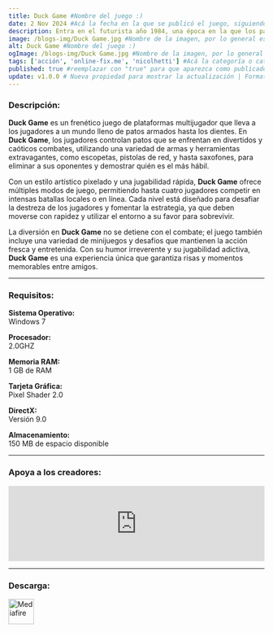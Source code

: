 ```yaml
---
title: Duck Game #Nombre del juego :)
date: 2 Nov 2024 #Acá la fecha en la que se publicó el juego, siguiendo este formato: Dia "30", Mes "Oct", Año "2024" = como debe quedar: 30 Oct 2024
description: Entra en el futurista año 1984, una época en la que los patos corren desenfrenados en una batalla frenética por la gloria. Dispara a tus amigos con escopetas, armas de red, rayos de control mental, saxofones, pistolas de imán y mucho, mucho más. Este es DUCK GAME. No parpadees. #Acá una mini descripción del juego
image: /blogs-img/Duck Game.jpg #Nombre de la imagen, por lo general es exactamente el mismo nombre que el juego excluyendo lo ":" (Dos puntos)
alt: Duck Game #Nombre del juego :)
ogImage: /blogs-img/Duck Game.jpg #Nombre de la imagen, por lo general es exactamente el mismo nombre que el juego excluyendo lo ":" (Dos puntos)
tags: ['acción', 'online-fix.me', 'nicolhetti'] #Acá la categoría o categorías del juego, si es más de una se coloca en este formato: ['categoría1', 'categoría2']
published: true #reemplazar con "true" para que aparezca como publicado
update: v1.0.0 # Nueva propiedad para mostrar la actualización | Formato: v1.0.0
---
```


<!--En VSCode seleccionando una palabra, por ejemplo: "Duck Game" y apretando Ctrl+F2 se seleccionan todas las palabras iguales-->

### Descripción:
**Duck Game** es un frenético juego de plataformas multijugador que lleva a los jugadores a un mundo lleno de patos armados hasta los dientes. En **Duck Game**, los jugadores controlan patos que se enfrentan en divertidos y caóticos combates, utilizando una variedad de armas y herramientas extravagantes, como escopetas, pistolas de red, y hasta saxofones, para eliminar a sus oponentes y demostrar quién es el más hábil.

Con un estilo artístico pixelado y una jugabilidad rápida, **Duck Game** ofrece múltiples modos de juego, permitiendo hasta cuatro jugadores competir en intensas batallas locales o en línea. Cada nivel está diseñado para desafiar la destreza de los jugadores y fomentar la estrategia, ya que deben moverse con rapidez y utilizar el entorno a su favor para sobrevivir.

La diversión en **Duck Game** no se detiene con el combate; el juego también incluye una variedad de minijuegos y desafíos que mantienen la acción fresca y entretenida. Con su humor irreverente y su jugabilidad adictiva, **Duck Game** es una experiencia única que garantiza risas y momentos memorables entre amigos.

<!--Prompt para Chat-GPT: Hazme una descripción para el juego "Duck Game" y cada que menciones "Duck Game" ponlo en negrita -->

---

### Requisitos:
**Sistema Operativo:**  
Windows 7

**Procesador:**  
2.0GHZ

**Memoria RAM:**  
1 GB de RAM

**Tarjeta Gráfica:**  
Pixel Shader 2.0

**DirectX:**  
Versión 9.0

**Almacenamiento:**  
150 MB de espacio disponible

<!--Si falta o sobra un requisito se quita o se agrega manteniendo el mismo formato-->

---

### Apoya a los creadores:
<iframe src="https://store.steampowered.com/widget/312530/" frameborder="0" style="background-color: transparent; width: 100% !important; aspect-ratio: 646 / 190;"></iframe>

<!--Reemplazar los numeros (AppID) del juego (en este caso 2668510) por el numero (AppID) correspondiente con el juego a publicar-->
<!--El AppID se encuentra en la URL del Juego en Steam-->

---

### Descarga:

[<img src="https://gist.github.com/cxmeel/0dbc95191f239b631c3874f4ccf114e2/raw/download.svg" alt="Mediafire" height="50" />](https://www.mediafire.com/file/5ngasaape5cfo7z/Duck_Game_-_By_Nicolhetti_Projects.zip/file)

<!-- # se debe reemplazar por el link de descarga-->

<!--NOMBRE-DEL-SERVICIO se debe reemplazar por el servicio donde está subido el juego-->